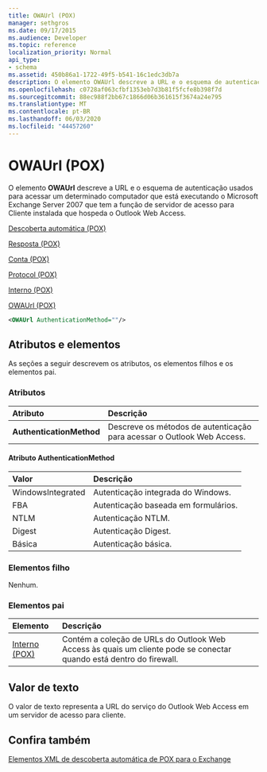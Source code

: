 ```yaml
---
title: OWAUrl (POX)
manager: sethgros
ms.date: 09/17/2015
ms.audience: Developer
ms.topic: reference
localization_priority: Normal
api_type:
- schema
ms.assetid: 450b86a1-1722-49f5-b541-16c1edc3db7a
description: O elemento OWAUrl descreve a URL e o esquema de autenticação usados para acessar um determinado computador que está executando o Microsoft Exchange Server 2007 que tem a função de servidor de acesso para Cliente instalada que hospeda o Outlook Web Access.
ms.openlocfilehash: c0728af063cfbf1353eb7d3b81f5fcfe8b398f7d
ms.sourcegitcommit: 88ec988f2bb67c1866d06b361615f3674a24e795
ms.translationtype: MT
ms.contentlocale: pt-BR
ms.lasthandoff: 06/03/2020
ms.locfileid: "44457260"
---
```

# <a name="owaurl-pox"></a>OWAUrl (POX)

O elemento **OWAUrl** descreve a URL e o esquema de autenticação usados para acessar um determinado computador que está executando o Microsoft Exchange Server 2007 que tem a função de servidor de acesso para Cliente instalada que hospeda o Outlook Web Access. 
  
[Descoberta automática (POX)](autodiscover-pox.md)
  
[Resposta (POX)](response-pox.md)
  
[Conta (POX)](account-pox.md)
  
[Protocol (POX)](protocol-pox.md)
  
[Interno (POX)](internal-pox.md)
  
[OWAUrl (POX)](owaurl-pox.md)
  
```xml
<OWAUrl AuthenticationMethod=""/>
```

## <a name="attributes-and-elements"></a>Atributos e elementos

As seções a seguir descrevem os atributos, os elementos filhos e os elementos pai.
  
### <a name="attributes"></a>Atributos

|**Atributo**|**Descrição**|
|:-----|:-----|
|**AuthenticationMethod** <br/> |Descreve os métodos de autenticação para acessar o Outlook Web Access.  <br/> |
   
#### <a name="authenticationmethod-attribute"></a>Atributo AuthenticationMethod

|**Valor**|**Descrição**|
|:-----|:-----|
|WindowsIntegrated  <br/> |Autenticação integrada do Windows.  <br/> |
|FBA  <br/> |Autenticação baseada em formulários.  <br/> |
|NTLM  <br/> |Autenticação NTLM.  <br/> |
|Digest  <br/> |Autenticação Digest.  <br/> |
|Básica  <br/> |Autenticação básica.  <br/> |
   
### <a name="child-elements"></a>Elementos filho

Nenhum.
  
### <a name="parent-elements"></a>Elementos pai

|**Elemento**|**Descrição**|
|:-----|:-----|
|[Interno (POX)](internal-pox.md) <br/> |Contém a coleção de URLs do Outlook Web Access às quais um cliente pode se conectar quando está dentro do firewall.  <br/> |
   
## <a name="text-value"></a>Valor de texto

O valor de texto representa a URL do serviço do Outlook Web Access em um servidor de acesso para cliente.
  
## <a name="see-also"></a>Confira também



[Elementos XML de descoberta automática de POX para o Exchange](pox-autodiscover-xml-elements-for-exchange.md)

